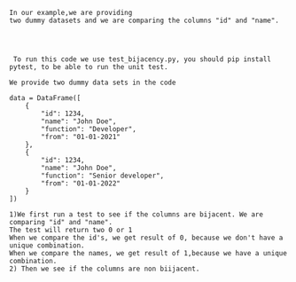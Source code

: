  
    In our example,we are providing
    two dummy datasets and we are comparing the columns "id" and "name".

    


     To run this code we use test_bijacency.py, you should pip install pytest, to be able to run the unit test.

    We provide two dummy data sets in the code

    data = DataFrame([
        {
            "id": 1234,
            "name": "John Doe",
            "function": "Developer",
            "from": "01-01-2021"
        },
        {
            "id": 1234,
            "name": "John Doe",
            "function": "Senior developer",
            "from": "01-01-2022"
        }
    ])

    1)We first run a test to see if the columns are bijacent. We are comparing "id" and "name".
    The test will return two 0 or 1
    When we compare the id's, we get result of 0, because we don't have a unique combination.
    When we compare the names, we get result of 1,because we have a unique combination.
    2) Then we see if the columns are non biijacent.
    